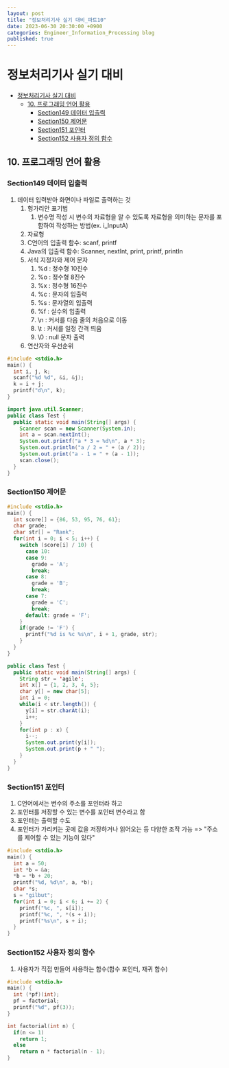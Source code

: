 ```yaml
---
layout: post
title: "정보처리기사 실기 대비_파트10"
date: 2023-06-30 20:30:00 +0900
categories: Engineer_Information_Processing blog
published: true
---
```


# 정보처리기사 실기 대비

- [정보처리기사 실기 대비](#정보처리기사-실기-대비)
  - [10. 프로그래밍 언어 활용](#10-프로그래밍-언어-활용)
    - [Section149 데이터 입출력](#section149-데이터-입출력)
    - [Section150 제어문](#section150-제어문)
    - [Section151 포인터](#section151-포인터)
    - [Section152 사용자 정의 함수](#section152-사용자-정의-함수)

## 10. 프로그래밍 언어 활용

### Section149 데이터 입출력

1. 데이터 입력받아 화면이나 파일로 출력하는 것
   1. 헝가리안 표기법
      1. 변수명 작성 시 변수의 자료형을 알 수 있도록 자료형을 의미하는 문자를 포함하여 작성하는 방법(ex. i_InputA)
   2. 자료형
   3. C언어의 입출력 함수: scanf, printf
   4. Java의 입출력 함수: Scanner, nextInt, print, printf, printIn
   5. 서식 지정자와 제어 문자
      1. %d : 정수형 10진수
      2. %o : 정수형 8진수
      3. %x : 정수형 16진수
      4. %c : 문자의 입출력
      5. %s : 문자열의 입출력
      6. %f : 실수의 입출력
      7. \n : 커서를 다음 줄의 처음으로 이동
      8. \t : 커서를 일정 간격 띄움
      9. \0 : null 문자 출력
   6. 연산자와 우선순위

```c
#include <stdio.h>
main() {
  int i, j, k;
  scanf("%d %d", &i, &j);
  k = i + j;
  printf("d\n", k);
}
```

```java
import java.util.Scanner;
public class Test {
  public static void main(String[] args) {
    Scanner scan = new Scanner(System.in);
    int a = scan.nextInt();
    System.out.printf("a * 3 = %d\n", a * 3);
    System.out.println("a / 2 = " + (a / 2));
    System.out.print("a - 1 = " + (a - 1));
    scan.close();
  }
}
```

### Section150 제어문

```c
#include <stdio.h>
main() {
  int score[] = {86, 53, 95, 76, 61};
  char grade;
  char str[] = "Rank";
  for(int i = 0; i < 5; i++) {
    switch (score[i] / 10) {
      case 10:
      case 9:
        grade = 'A';
        break;
      case 8:
        grade = 'B';
        break;
      case 7:
        grade = 'C';
        break;
      default: grade = 'F';
    }
    if(grade != 'F') {
      printf("%d is %c %s\n", i + 1, grade, str);
    }
  }
}
```

```java
public class Test {
  public static void main(String[] args) {
    String str = 'agile';
    int x[] = {1, 2, 3, 4, 5};
    char y[] = new char[5];
    int i = 0;
    while(i < str.length()) {
      y[i] = str.charAt(i);
      i++;
    }
    for(int p : x) {
      i--;
      System.out.print(y[i]);
      System.out.print(p + " ");
    }
  }
}

```

### Section151 포인터

1. C언어에서는 변수의 주소를 포인터라 하고
2. 포인터를 저장할 수 있는 변수를 포인터 변수라고 함
3. 포인터는 출력할 수도
4. 포인터가 가리키는 곳에 값을 저장하거나 읽어오는 등 다양한 조작 가능
   => "주소를 제어할 수 있는 기능이 있다"

```c
#include <stdio.h>
main() {
  int a = 50;
  int *b = &a;
  *b = *b + 20;
  printf("%d, %d\n", a, *b);
  char *s;
  s = "gilbut";
  for(int i = 0; i < 6; i += 2) {
    printf("%c, ", s[i]);
    printf("%c, ", *(s + i));
    printf("%s\n", s + i);
  }
}
```

### Section152 사용자 정의 함수

1. 사용자가 직접 만들어 사용하는 함수(함수 포인터, 재귀 함수)

```c
#include <stdio.h>
main() {
  int (*pf)(int);
  pf = factorial;
  printf("%d", pf(3));
}

int factorial(int n) {
  if(n <= 1)
    return 1;
  else
    return n * factorial(n - 1);
}
```
